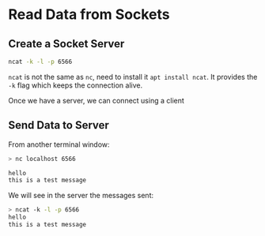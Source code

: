 # Read Data from Sockets

## Create a Socket Server

```bash
ncat -k -l -p 6566
```

`ncat` is not the same as `nc`, need to install it `apt install ncat`. It provides the `-k` flag which keeps the connection alive.

Once we have a server, we can connect using a client

## Send Data to Server

From another terminal window:

```bash
> nc localhost 6566

hello
this is a test message
```

We will see in the server the messages sent:

```bash
> ncat -k -l -p 6566
hello
this is a test message
```
